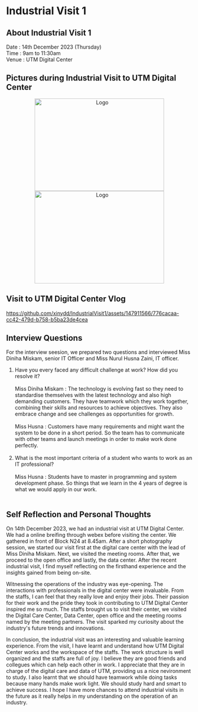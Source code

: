 # Industrial Visit 1
<h2> About Industrial Visit 1 </h2>
Date  : 14th December 2023 (Thursday) </br>
Time  : 9am to 11:30am </br>
Venue : UTM Digital Center </br>

<h2> Pictures during Industrial Visit to UTM Digital Center</h2>
<p align="center">
    <img src="https://github.com/xinydd/IndustrialVisit1/assets/147911566/c99b7240-0319-435e-a3fe-e7b024010470" alt="Logo" width="350" height="250">
    <img src="https://github.com/xinydd/IndustrialVisit1/assets/147911566/6409df3f-3da6-4ad6-93a4-da36732c5dff" alt="Logo" width="350" height="250">
</p>

<h2>Visit to UTM Digital Center Vlog</h2>
  

https://github.com/xinydd/IndustrialVisit1/assets/147911566/776cacaa-cc42-479d-b758-b5ba23de4cea



<h2>Interview Questions</h2>

For the interview seesion, we prepared two questions and interviewed Miss Diniha Miskam, senior IT Officer and Miss Nurul Husna Zaini, IT officer.

1. Have you every faced any difficult challenge at work? How did you resolve it? </br></br>
   Miss Diniha Miskam : The technology is evolving fast so they need to standardise themselves with the latest technology and also high demanding customers. They have teamwork which they work together, combining their skills and resources to achieve objectives. They also embrace change and see challenges as opportunities for growth.</br></br>
   Miss Husna : Customers have many requirements and might want the system to be done in a short period. So the team has to communicate with other teams and launch meetings   in order to make work done perfectly. </br></br>
2. What is the most important criteria of a student who wants to work as an IT professional?</br></br>
  Miss Husna : Students have to master in programming and system development phase. So things that we learn in the 4 years of degree is what we would apply in our work. </br></br>

<h2> Self Reflection and Personal Thoughts</h2>

On 14th December 2023, we had an industrial visit at UTM Digital Center. We had a online breifing through webex before visiting the center. We gathered in front of Block N24 at 8.45am. After a short photography session, we started our visit first at the digital care center with the lead of Miss Diniha Miskam. Next, we visited the meeting rooms. After that, we proceed to the open office and lastly, the data center. After the recent industrial visit, I find myself reflecting on the firsthand experience and the insights gained from being on-site.

Witnessing the operations of the industry was eye-opening. The interactions with professionals in the digital center were invaluable. From the staffs, I can feel that they really love and enjoy their jobs. Their passion for their work and the pride they took in contributing to UTM Digital Center inspired me so much. The staffs brought us to visit their center, we visited the Digital Care Center, Data Center, open office and the meeting rooms named by the meeting partners. The visit sparked my curiosity about the industry's future trends and innovations. 

In conclusion, the industrial visit was an interesting and valuable learning experience.  From the visit, I have learnt and understand how UTM Digital Center works and the workspace of the staffs. The work structure is well organized and the staffs are full of joy. I believe they are good friends and collegues which can help each other in work. I appreciate that they are in charge of the digital care and data of UTM, providing us a nice nevironment to study. I also learnt that we should have teamwork while doing tasks because many hands make work light. We should study hard and smart to achieve success. I hope I have more chances to attend industrial visits in the future as it really helps in my understanding on the operation of an industry.
